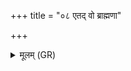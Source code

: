 +++
title = "०८ एतद् वो ब्राह्मणा"

+++
<details><summary>मूलम् (GR)</summary>

एतद् वो ब्राह्मणा हविर्  
इति मन्वीत याचितः ।  
वशां चेद् एनं याचेयुर्  
या भीमाददुषो गृहे ॥
</details>